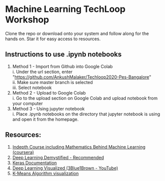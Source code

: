 # Machine Learning TechLoop Workshop
Clone the repo or download onto your system and follow along for the hands on.
Star it for easy access to resources.

## Instructions to use .ipynb notebooks
1. Method 1 - Import from Github into Google Colab    
	i. Under the url section, enter "https://github.com/AnkushMalaker/Techloop2020-Pes-Bangalore"    
	ii. Make sure master branch is selected    
	iii. Select notebook   
2. Method 2 - Upload to Google Colab    
	i. Go to the upload section on Google Colab and upload notebook from your computer   
3. Method 3 - Using jupyter notebook    
	i. Place .ipynb notebooks on the directory that jupyter notebook is using and open it from the homepage.    

## Resources:

1. [Indepth Course including Mathematics Behind Machine Learning (coursera)](https://www.coursera.org/learn/machine-learning)
2. [Deep Learning Demystified - Recommended](http://deeplearningdemystified.com/)
3. [Keras Documentation](https://keras.io/)
4. [Deep Learning Visualized (3Blue1Brown - YouTube)](https://www.youtube.com/watch?v=aircAruvnKk&list=PLZHQObOWTQDNU6R1_67000Dx_ZCJB-3pi) 
5. [K-Means Algorithm visualization](https://www.naftaliharris.com/blog/visualizing-k-means-clustering/)
